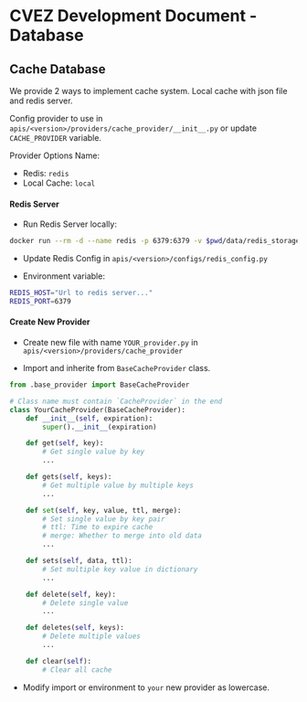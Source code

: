 # CVEZ Development Document - Database

## Cache Database

We provide 2 ways to implement cache system. Local cache with json file and redis server.

Config provider to use in `apis/<version>/providers/cache_provider/__init__.py` or update `CACHE_PROVIDER` variable.

Provider Options Name:

- Redis: `redis`
- Local Cache: `local`

#### Redis Server

- Run Redis Server locally:

```sh
docker run --rm -d --name redis -p 6379:6379 -v $pwd/data/redis_storage/:/data redis/redis-stack-server:latest
```

- Update Redis Config in `apis/<version>/configs/redis_config.py`

- Environment variable:

```sh
REDIS_HOST="Url to redis server..."
REDIS_PORT=6379
```

#### Create New Provider

- Create new file with name `YOUR_provider.py` in `apis/<version>/providers/cache_provider`

- Import and inherite from `BaseCacheProvider` class.

```python
from .base_provider import BaseCacheProvider

# Class name must contain `CacheProvider` in the end
class YourCacheProvider(BaseCacheProvider):
    def __init__(self, expiration):
        super().__init__(expiration)

    def get(self, key):
        # Get single value by key
        ...

    def gets(self, keys):
        # Get multiple value by multiple keys
        ...

    def set(self, key, value, ttl, merge):
        # Set single value by key pair
        # ttl: Time to expire cache
        # merge: Whether to merge into old data
        ...

    def sets(self, data, ttl):
        # Set multiple key value in dictionary
        ...

    def delete(self, key):
        # Delete single value
        ...

    def deletes(self, keys):
        # Delete multiple values
        ...

    def clear(self):
        # Clear all cache
```

- Modify import or environment to `your` new provider as lowercase.
